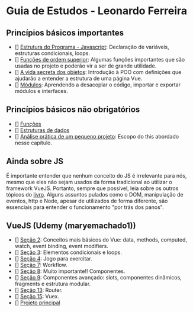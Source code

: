 # Guia de Estudos - Leonardo Ferreira

## Princípios básicos importantes

- [] [Estrutura do Programa - Javascript](https://github.com/braziljs/eloquente-javascript/blob/master/chapters/02-estrutura-do-programa.md): Declaração de variáveis, estruturas condicionais, loops.
- [] [Funções de ordem superior](https://github.com/braziljs/eloquente-javascript/blob/master/chapters/05-funcoes-de-ordem-superior.md): Algumas funções importantes que são usadas no projeto e poderão vir a ser de grande utilidade.
- [] [A vida secreta dos objetos](https://github.com/braziljs/eloquente-javascript/blob/master/chapters/06-a-vida-secreta-dos-objetos.md): Introdução à POO com definições que ajudarão a entender a estrutura de uma página Vue.
- [] [Módulos](https://github.com/braziljs/eloquente-javascript/blob/master/chapters/10-modulos.md): Aprendendo a desacoplar o código, importar e exportar módulos e interfaces.

## Princípios básicos não obrigatórios

- [] [Funções](https://github.com/braziljs/eloquente-javascript/blob/master/chapters/03-funcoes.md)
- [] [Estruturas de dados](https://github.com/braziljs/eloquente-javascript/blob/master/chapters/04-estruturas-de-dados.md)
- [] [Análise prática de um pequeno projeto](https://github.com/braziljs/eloquente-javascript/blob/master/chapters/07-pratica-vida-eletronica.md): Escopo do this abordado nesse capítulo.

## Ainda sobre JS

É importante entender que nenhum conceito do JS é irrelevante para nós, mesmo que eles não sejam usados da forma tradicional ao utilizar o framework VueJS. Portanto, sempre que possível, leia sobre os outros tópicos do [livro](https://github.com/braziljs/eloquente-javascript/tree/master/chapters). Alguns assuntos pulados como o DOM, manipulação de eventos, http e Node, apesar de utilizados de forma diferente, são essenciais para entender o funcionamento "por trás dos panos".

## VueJS (Udemy (maryemachado1))

- [] [Seção 2](https://www.udemy.com/course/vuejs-2-the-complete-guide/learn/lecture/21463128#overview): Conceitos mais básicos do Vue: data, methods, computed, watch, event binding, event modifiers.
- [] [Seção 3](https://www.udemy.com/course/vuejs-2-the-complete-guide/learn/lecture/21463258#overview): Elementos condicionais e loops.
- [] [Seção 4](https://www.udemy.com/course/vuejs-2-the-complete-guide/learn/lecture/21463308#overview): Jogo para exercitar.
- [] [Seção 7](https://www.udemy.com/course/vuejs-2-the-complete-guide/learn/lecture/21463440#overview): Workflow.
- [] [Seção 8](https://www.udemy.com/course/vuejs-2-the-complete-guide/learn/lecture/21463492#overview): Muito importante!! Componentes.
- [] [Seção 9](https://www.udemy.com/course/vuejs-2-the-complete-guide/learn/lecture/21526184#overview): Componentes avançado: slots, componentes dinâmicos, fragments e estrutura modular.
- [] [Seção 13](https://www.udemy.com/course/vuejs-2-the-complete-guide/learn/lecture/21526512#overview): Router.
- [] [Seção 15](https://www.udemy.com/course/vuejs-2-the-complete-guide/learn/lecture/21879686#overview): Vuex.
- [] [Projeto principal](https://www.udemy.com/course/vuejs-2-the-complete-guide/learn/lecture/21879870#overview)
